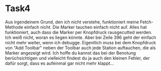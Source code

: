 # Task4
Aus irgendeinem Grund, den ich nicht verstehe, funktioniert meine Fetch-Methode einfach nicht. Die Marker tauchen einfach nicht auf. Alles hat funktioniert, auch dass die Marker per Knopfdruck rausgecutted werden. Ich weiß nicht, woran es liegen könnte. Aber bei Zeile 396 geht der einfach nicht mehr weiter, wenn ich debugge. Eigentlich muss bei dem Knopfdruck von "Add Toolbar" neben der Toolbar auch jede Station auftauchen, die als Marker angezeigt wird. Ich hoffe du kannst das bei der Benotung berüchsichtigen und vielleicht findest du ja auch den kleinen Fehler, der dafür sorgt, dass es aufeinmal gar nicht mehr klappt...